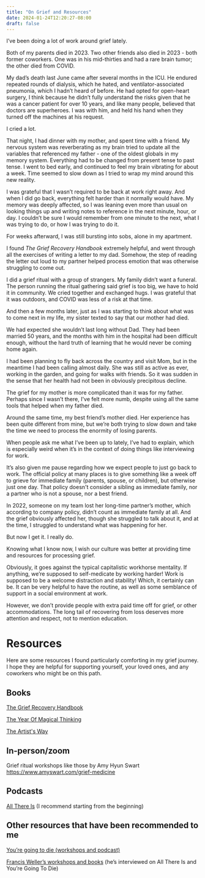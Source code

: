 ```yaml
---
title: "On Grief and Resources"
date: 2024-01-24T12:20:27-08:00
draft: false
---
```


I’ve been doing a lot of work around grief lately.

Both of my parents died in 2023. Two other friends also died in 2023 - both former coworkers. One was in his mid-thirties and had a rare brain tumor; the other died from COVID. 

My dad’s death last June came after several months in the ICU. He endured repeated rounds of dialysis, which he hated, and ventilator-associated pneumonia, which I hadn’t heard of before. He had opted for open-heart surgery, I think because he didn’t fully understand the risks given that he was a cancer patient for over 10 years, and like many people, believed that doctors are superheroes. I was with him, and held his hand when they turned off the machines at his request. 

I cried a lot.

That night, I had dinner with my mother, and spent time with a friend. My nervous system was reverberating as my brain tried to update all the variables that referenced my father - one of the oldest globals in my memory system. Everything had to be changed from present tense to past tense. I went to bed early, and continued to feel my brain vibrating for about a week. Time seemed to slow down as I tried to wrap my mind around this new reality. 

I was grateful that I wasn’t required to be back at work right away. And when I did go back, everything felt harder than it normally would have. My memory was deeply affected, so I was leaning even more than usual on looking things up and writing notes to reference in the next minute, hour, or day. I couldn’t be sure I would remember from one minute to the next, what I was trying to do, or how I was trying to do it. 

For weeks afterward, I was still bursting into sobs, alone in my apartment.

I found _The Grief Recovery Handbook_ extremely helpful, and went through all the exercises of writing a letter to my dad. Somehow, the step of reading the letter out loud to my partner helped process emotion that was otherwise struggling to come out.

I did a grief ritual with a group of strangers. My family didn’t want a funeral. The person running the ritual gathering said grief is too big, we have to hold it in community. We cried together and exchanged hugs. I was grateful that it was outdoors, and COVID was less of a risk at that time. 

And then a few months later, just as I was starting to think about what was to come next in my life, my sister texted to say that our mother had died.

We had expected she wouldn’t last long without Dad. They had been married 50 years, and the months with him in the hospital had been difficult enough, without the hard truth of learning that he would never be coming home again. 

I had been planning to fly back across the country and visit Mom, but in the meantime I had been calling almost daily. She was still as active as ever, working in the garden, and going for walks with friends. So it was sudden in the sense that her health had not been in obviously precipitous decline.

The grief for my mother is more complicated than it was for my father. Perhaps since I wasn’t there, I've felt more numb, despite using all the same tools that helped when my father died. 

Around the same time, my best friend’s mother died. Her experience has been quite different from mine, but we’re both trying to slow down and take the time we need to process the enormity of losing parents. 

When people ask me what I’ve been up to lately, I’ve had to explain, which is especially weird when it’s in the context of doing things like interviewing for work. 

It’s also given me pause regarding how we expect people to just go back to work. The official policy at many places is to give something like a week off to grieve for immediate family (parents, spouse, or children), but otherwise just one day. That policy doesn't consider a sibling as immediate family, nor a partner who is not a spouse, nor a best friend.

In 2022, someone on my team lost her long-time partner’s mother, which according to company policy, didn’t count as immediate family at all. And the grief obviously affected her, though she struggled to talk about it, and at the time, I struggled to understand what was happening for her.

But now I get it. I really do.

Knowing what I know now, I wish our culture was better at providing time and resources for processing grief.

Obviously, it goes against the typical capitalistic workhorse mentality. If anything, we’re supposed to self-medicate by working harder! Work is supposed to be a welcome distraction and stability! Which, it certainly can be. It can be very helpful to have the routine, as well as some semblance of support in a social environment at work.

However, we don’t provide people with extra paid time off for grief, or other accommodations. The long tail of recovering from loss deserves more attention and respect, not to mention education. 

# Resources

Here are some resources I found particularly comforting in my grief journey. I hope they are helpful for supporting yourself, your loved ones, and any coworkers who might be on this path. 

## Books

[The Grief Recovery Handbook](https://www.griefrecoverymethod.com/books/grief-recovery-handbook-src)

[The Year Of Magical Thinking](https://en.wikipedia.org/wiki/The_Year_of_Magical_Thinking)

[The Artist's Way](https://juliacameronlive.com/the-artists-way/)

## In-person/zoom
Grief ritual workshops like those by Amy Hyun Swart https://www.amyswart.com/grief-medicine

## Podcasts
[All There Is](https://www.cnn.com/audio/podcasts/all-there-is-with-anderson-cooper)
(I recommend starting from the beginning)

## Other resources that have been recommended to me
[You’re going to die (workshops and podcast)](https://www.yg2d.com/)

[Francis Weller’s workshops and books](https://www.francisweller.net/calendar.html) 
(he’s interviewed on All There Is and You’re Going To Die)

